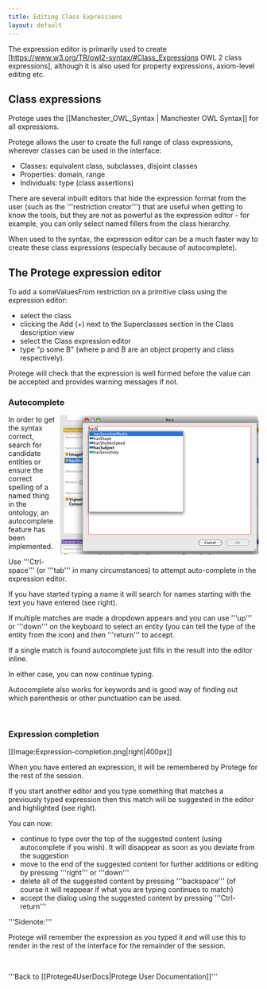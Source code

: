 ```yaml
---
title: Editing Class Expressions
layout: default
---
```

The expression editor is primarily used to create [https://www.w3.org/TR/owl2-syntax/#Class_Expressions OWL 2 class expressions], although it is also used for property expressions, axiom-level editing etc.

## Class expressions ##

Protege uses the [[Manchester_OWL_Syntax | Manchester OWL Syntax]] for all expressions.

Protege allows the user to create the full range of class expressions, wherever classes can be used in the interface:

* Classes: equivalent class, subclasses, disjoint classes
* Properties: domain, range
* Individuals: type (class assertions)

There are several inbuilt editors that hide the expression format from the user (such as the '''restriction creator''') that are useful when getting to know the tools, but they are not as powerful as the expression editor - for example, you can only select named fillers from the class hierarchy.

When used to the syntax, the expression editor can be a much faster way to create these class expressions (especially because of autocomplete).

## The Protege expression editor ##

To add a someValuesFrom restriction on a primitive class using the expression editor:
* select the class
* clicking the Add (+) next to the Superclasses section in the Class description view
* select the Class expression editor
* type "p some B" (where p and B are an object property and class respectively).

Protege will check that the expression is well formed before the value can be accepted and provides warning messages if not.


### Autocomplete ###

<span style="float: right; margin: 0 0 10px 10px;">![Auto-completion](auto-completion.png)</span>

In order to get the syntax correct, search for candidate entities or ensure the correct spelling of a named thing in the ontology, an autocomplete feature has been implemented.

Use '''Ctrl-space''' (or '''tab''' in many circumstances) to attempt auto-complete in the expression editor.

If you have started typing a name it will search for names starting with the text you have entered (see right).

If multiple matches are made a dropdown appears and you can use '''up''' or '''down''' on the keyboard to select an entity (you can tell the type of the entity from the icon) and then '''return''' to accept.

If a single match is found autocomplete just fills in the result into the editor inline.

In either case, you can now continue typing.

Autocomplete also works for keywords and is good way of finding out which parenthesis or other punctuation can be used.

<br style="clear: both;" />

### Expression completion ###

[[Image:Expression-completion.png|right|400px]]

When you have entered an expression, it will be remembered by Protege for the rest of the session.

If you start another editor and you type something that matches a previously typed expression then this match will be suggested in the editor and highlighted (see right).

You can now:
* continue to type over the top of the suggested content (using autocomplete if you wish). It will disappear as soon as you deviate from the suggestion
* move to the end of the suggested content for further additions or editing by pressing '''right''' or '''down'''
* delete all of the suggested content by pressing '''backspace''' (of course it will reappear if what you are typing continues to match)
* accept the dialog using the suggested content by pressing '''Ctrl-return'''


'''Sidenote:'''

Protege will remember the expression as you typed it and will use this to render in the rest of the interface for the remainder of the session.



<br style="clear: both;" />


'''Back to [[Protege4UserDocs|Protege User Documentation]]'''
